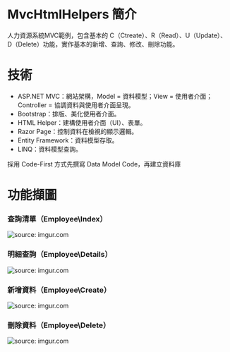 # MvcHtmlHelpers 簡介
人力資源系統MVC範例，包含基本的 C（Ctreate）、R（Read）、U（Update）、D（Delete）功能，實作基本的新增、查詢、修改、刪除功能。
# 技術
<ul>
  <li>ASP.NET MVC：網站架構，Model = 資料模型；View = 使用者介面；Controller = 協調資料與使用者介面呈現。</li>
  <li>Bootstrap：排版、美化使用者介面。</li>
  <li>HTML Helper：建構使用者介面（UI）、表單。</li>
  <li>Razor Page：控制資料在檢視的顯示邏輯。</li>
  <li>Entity Framework：資料模型存取。</li>
  <li>LINQ：資料模型查詢。</li>
</ul>
採用 Code-First 方式先撰寫 Data Model Code，再建立資料庫

# 功能擷圖
### 查詢清單（Employee\Index）
<img src="https://i.imgur.com/aeCo5ke.png" title="source: imgur.com" />

### 明細查詢（Employee\Details）
<img src="https://i.imgur.com/0En2UAV.png" title="source: imgur.com" />

### 新增資料（Employee\Create）
<img src="https://i.imgur.com/MDjvGFX.png" title="source: imgur.com" />

### 刪除資料（Employee\Delete）
<img src="https://i.imgur.com/Xwsif2K.png" title="source: imgur.com" />
